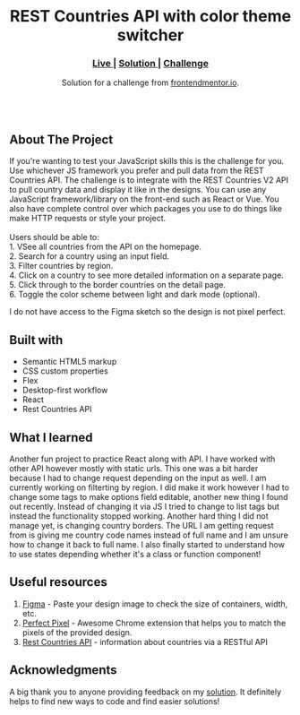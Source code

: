 <img src=""></img>

<h1 align="center">REST Countries API with color theme switcher</h1>

<div align="center">
  <h3>
    <a href="" color="white">
      Live
    </a>
    <span> | </span>
    <a href="">
      Solution
    </a>
   <span> | </span>
    <a href="">
      Challenge
    </a>
  </h3>
</div>
<div align="center">
   Solution for a challenge from  <a href="https://www.frontendmentor.io/" target="_blank">frontendmentor.io</a>.
</div>
<br>
<br>
<br>

## About The Project

<p>If you're wanting to test your JavaScript skills this is the challenge for you. Use whichever JS framework you prefer and pull data from the REST Countries API. 
The challenge is to integrate with the REST Countries V2 API to pull country data and display it like in the designs.
You can use any JavaScript framework/library on the front-end such as React or Vue. You also have complete control over which packages you use to do things like make HTTP requests or style your project.
<br><br>Users should be able to:
<br>1. VSee all countries from the API on the homepage.
<br>
2. Search for a country using an input field.

<br>
3. Filter countries by region.

<br>
4. Click on a country to see more detailed information on a separate page.
<br>
5. Click through to the border countries on the detail page.
<br>
6. Toggle the color scheme between light and dark mode (optional).
<br> <p>I do not have access to the Figma sketch so the design is not pixel perfect.</p>

## Built with

- Semantic HTML5 markup
- CSS custom properties
- Flex
- Desktop-first workflow
- React
- Rest Countries API

## What I learned

Another fun project to practice React along with API. I have worked with other API however mostly with static urls. This one was a bit harder because I had to change request depending on the input as well. I am currently working on filterting by region. I did make it work however I had to change some tags to make options field editable, another new thing I found out recently. Instead of changing it via JS I tried to change to list tags but instead the functionality stopped working. Another hard thing I did not manage yet, is changing country borders. The URL I am getting request from is giving me country code names instead of full name and I am unsure how to change it back to full name.
I also finally started to understand how to use states depending whether it's a class or function component!

## Useful resources

1. <a href="https://www.figma.com/">Figma</a> - Paste your design image to check the size of containers, width, etc.
2. <a href="https://chrome.google.com/webstore/detail/perfectpixel-by-welldonec/dkaagdgjmgdmbnecmcefdhjekcoceebi">Perfect Pixel</a> - Awesome Chrome extension that helps you to match the pixels of the provided design.
3. <a href="https://restcountries.com/">Rest Countries API</a> - information about countries via a RESTful API

## Acknowledgments

A big thank you to anyone providing feedback on my <a href="">solution</a>. It definitely helps to find new ways to code and find easier solutions!
